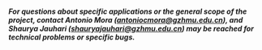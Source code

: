 ##### For questions about specific applications or the general scope of the project, contact Antonio Mora (antoniocmora@gzhmu.edu.cn), and Shaurya Jauhari (shauryajauhari@gzhmu.edu.cn) may be reached for technical problems or specific bugs. 
